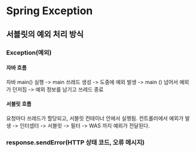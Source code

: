 # Spring Exception

## 서블릿의 예외 처리 방식

### Exception(예외)

#### 자바 흐름

자바 main() 실행 -> main 쓰레드 생성 -> 도중에 예외 발생 -> main () 넘어서 예외가 던저짐 -> 예외 정보를 남기고 쓰레드 종료

#### 서블릿 흐름

요청마다 쓰레드가 할당되고, 서블릿 컨테이너 안에서 실행됨. 컨트롤러에서 예외가 발생 -> 인터셉터 -> 서블릿 -> 필터 -> WAS 까지 예외가 전달된다.

### response.sendError(HTTP 상태 코드, 오류 메시지)
